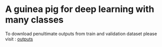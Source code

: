 # A guinea pig for deep learning with many classes

To download penultimate outputs from train and validation dataset please visit : [outputs](https://1drv.ms/f/s!AvJo9EQgp1WUou0jG0_9DP5agsmT7A?e=e5Rb6c)
